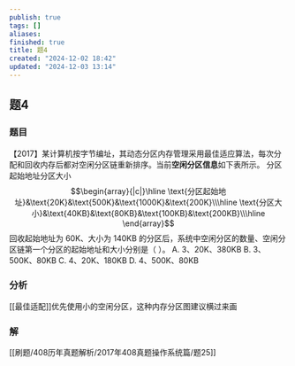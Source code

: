 ```yaml
---
publish: true
tags: []
aliases: 
finished: true
title: 题4
created: "2024-12-02 18:42"
updated: "2024-12-03 13:14"
---
```

## 题4
### 题目
【2017】某计算机按字节编址，其动态分区内存管理采用最佳适应算法，每次分配和回收内存后都对空闲分区链重新排序。当前**空闲分区信息**如下表所示。
分区起始地址分区大小
$$\begin{array}{|c|}\hline \text{分区起始地址}&\text{20K}&\text{500K}&\text{1000K}&\text{200K}\\\hline \text{分区大小}&\text{40KB}&\text{80KB}&\text{100KB}&\text{200KB}\\\hline \end{array}$$
回收起始地址为 60K、大小为 140KB 的分区后，系统中空闲分区的数量、空闲分区链第一个分区的起始地址和大小分别是（ ）。
A. 3、20K、380KB
B. 3、500K、80KB
C. 4、20K、180KB
D. 4、500K、80KB
### 分析
[[最佳适配]]优先使用小的空闲分区，这种内存分区图建议横过来画
### 解
[[刷题/408历年真题解析/2017年408真题操作系统篇/题25]]
